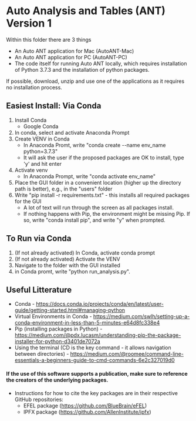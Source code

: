 #  Auto Analysis and Tables (ANT) Version 1

Within this folder there are 3 things
- An Auto ANT application for Mac (AutoANT-Mac)
- An Auto ANT application for PC (AutoANT-PC)
- The code itself for running Auto ANT locally, which requires installation of Python 3.7.3 and the installation of python packages.

If possible, download, unzip and use one of the applications as it requires no installation process.

## Easiest Install: Via Conda 
1. Install Conda
    - Google Conda
2. In conda, select and activate Anaconda Prompt
3. Create VENV in Conda
    - In Anaconda Promt, write "conda create --name  env_name python=3.7.3"
    - It will ask the user if the proposed packages are OK to install, type 'y' and hit enter
4. Activate venv
    - In Anaconda Prompt, write "conda activate env_name"
5. Place the GUI folder in a convenient location (higher up the directory path is better), e.g., in the "users" folder
6. Write "pip install -r requirements.txt" - this installs all required packages for the GUI
    - A lot of text will run through the screen as all packages install. 
    - If  nothing happens with Pip, the environment might be missing Pip. If so, write "conda install pip", and write "y" when prompted.

## To Run via Conda
1. (If not already activated) In Conda, activate conda prompt
2. (If not already activated) Activate the VENV
3. Navigate to the folder with the GUI installed 
4. in Conda promt, write "python run_analysis.py".

## Useful Litterature 
- Conda - https://docs.conda.io/projects/conda/en/latest/user-guide/getting-started.html#managing-python 
- Virtual Environments in Conda - https://medium.com/swlh/setting-up-a-conda-environment-in-less-than-5-minutes-e64d8fc338e4 
- Pip (installing packages in Python) - https://medium.com/@pdx.lucasm/understanding-pip-the-package-installer-for-python-d3401de7072a 
- Using the terminal (CD is the key command - it allows navigation between directories) - https://medium.com/@roomee/command-line-essentials-a-beginners-guide-to-cmd-commands-6e2c327019d0 


#### If the use of this software supports a publication, make sure to reference the creators of the underlying packages.
- Instructions for how to cite the key packages are in their respective GitHub repositories:
    - EFEL package (https://github.com/BlueBrain/eFEL)
    - IPFX package (https://github.com/AllenInstitute/ipfx)

